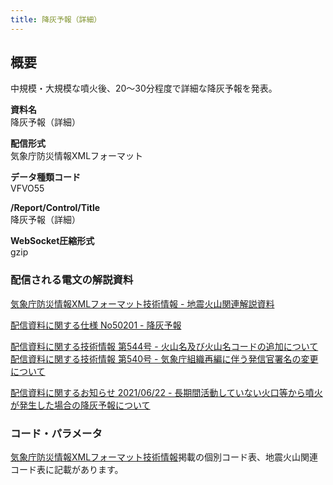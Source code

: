 ```yaml
---
title: 降灰予報（詳細）
---
```


## 概要
中規模・大規模な噴火後、20～30分程度で詳細な降灰予報を発表。

**資料名** <br/>
 降灰予報（詳細）
 
**配信形式** <br/>
 気象庁防災情報XMLフォーマット

**データ種類コード** <br/>
 VFVO55
 
**/Report/Control/Title** <br/>
 降灰予報（詳細）

**WebSocket圧縮形式** <br/>
 gzip

### 配信される電文の解説資料
 [気象庁防災情報XMLフォーマット技術情報 - 地震火山関連解説資料](https://dmdata.jp/docs/jma/manual/0101-0183.pdf#page=160)
 
 
 [配信資料に関する仕様 No50201 - 降灰予報](https://www.data.jma.go.jp/suishin/shiyou/pdf/no50201)


 [配信資料に関する技術情報 第544号 - 火山名及び火山名コードの追加について](https://dmdata.jp/docs/jma/technical/544.pdf) <br/>
 [配信資料に関する技術情報 第540号 - 気象庁組織再編に伴う発信官署名の変更について](https://dmdata.jp/docs/jma/technical/540.pdf) 


 [配信資料に関するお知らせ 2021/06/22 - 長期間活動していない火口等から噴火が発生した場合の降灰予報について](https://dmdata.jp/docs/jma/notice/20210622b.pdf)

### コード・パラメータ
 [気象庁防災情報XMLフォーマット技術情報](http://xml.kishou.go.jp/tec_material.html)掲載の個別コード表、地震火山関連コード表に記載があります。

